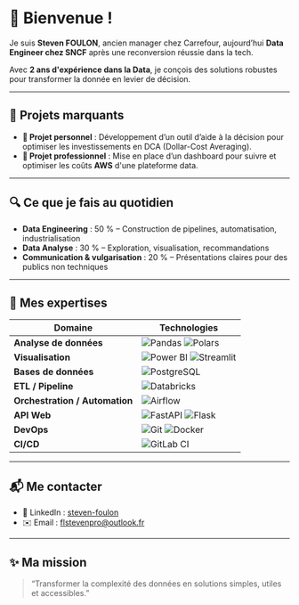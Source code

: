 # 👋 Bienvenue !

Je suis **Steven FOULON**, ancien manager chez Carrefour, aujourd’hui **Data Engineer chez SNCF** après une reconversion réussie dans la tech.

Avec **2 ans d'expérience dans la Data**, je conçois des solutions robustes pour transformer la donnée en levier de décision.

---

## 🚀 Projets marquants

* **🧠 Projet personnel** : Développement d’un outil d’aide à la décision pour optimiser les investissements en DCA (Dollar-Cost Averaging).
* **💼 Projet professionnel** : Mise en place d’un dashboard pour suivre et optimiser les coûts **AWS** d'une plateforme data.

---

## 🔍 Ce que je fais au quotidien

* **Data Engineering** : 50 % – Construction de pipelines, automatisation, industrialisation  
* **Data Analyse** : 30 % – Exploration, visualisation, recommandations  
* **Communication & vulgarisation** : 20 % – Présentations claires pour des publics non techniques  

---

## 🧰 Mes expertises

| Domaine                        | Technologies                                                                                                                                                                                                                   |
| ----------------------------- | ------------------------------------------------------------------------------------------------------------------------------------------------------------------------------------------------------------------------------ |
| **Analyse de données**         | ![Pandas](https://img.shields.io/badge/Pandas-150458.svg?style=for-the-badge&logo=pandas&logoColor=white) ![Polars](https://img.shields.io/badge/Polars-Dataframe_Engine-2C2C2C?style=for-the-badge)                      |
| **Visualisation**              | ![Power BI](https://img.shields.io/badge/Power%20BI-F2C811?style=for-the-badge&logo=powerbi&logoColor=black) ![Streamlit](https://img.shields.io/badge/Streamlit-FF4B4B.svg?style=for-the-badge&logo=streamlit&logoColor=white) |
| **Bases de données**           | ![PostgreSQL](https://img.shields.io/badge/PostgreSQL-336791.svg?style=for-the-badge&logo=postgresql&logoColor=white)                                                                                                         |
| **ETL / Pipeline**             | ![Databricks](https://img.shields.io/badge/Databricks-EF3E42.svg?style=for-the-badge&logo=databricks&logoColor=white)                                                                                                         |
| **Orchestration / Automation** | ![Airflow](https://img.shields.io/badge/Airflow-6A0DAD?style=for-the-badge&logo=apache-airflow&logoColor=white)                                                                                               |
| **API Web**                    | ![FastAPI](https://img.shields.io/badge/FastAPI-05998B.svg?style=for-the-badge&logo=fastapi&logoColor=white) ![Flask](https://img.shields.io/badge/Flask_API-000000.svg?style=for-the-badge&logo=flask&logoColor=white)       |
| **DevOps**                     | ![Git](https://img.shields.io/badge/Git-F05032.svg?style=for-the-badge&logo=git&logoColor=white) ![Docker](https://img.shields.io/badge/Docker-2496ED.svg?style=for-the-badge&logo=docker&logoColor=white)                    |
| **CI/CD**                      | ![GitLab CI](https://img.shields.io/badge/GitLab_CI-FC6D26.svg?style=for-the-badge&logo=gitlab&logoColor=white)                                                                                                                |

---

## 📬 Me contacter

* 💼 LinkedIn : [steven-foulon](https://www.linkedin.com/in/steven-foulon-69332514378921788486211/)
* ✉️ Email : [flstevenpro@outlook.fr](mailto:flstevenpro@outlook.fr)

---

## ✨ Ma mission

> “Transformer la complexité des données en solutions simples, utiles et accessibles.”
